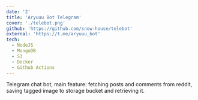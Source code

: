 ```yaml
---
date: '2'
title: 'Aryuuu Bot Telegram'
cover: './telebot.png'
github: 'https://github.com/snow-house/telebot'
external: 'https://t.me/aryuuu_bot'
tech:
  - NodeJS
  - MongoDB
  - S3
  - Docker
  - Github Actions
---
```


Telegram chat bot, main feature: fetching posts and comments from reddit, saving tagged image to storage bucket and retrieving it.
